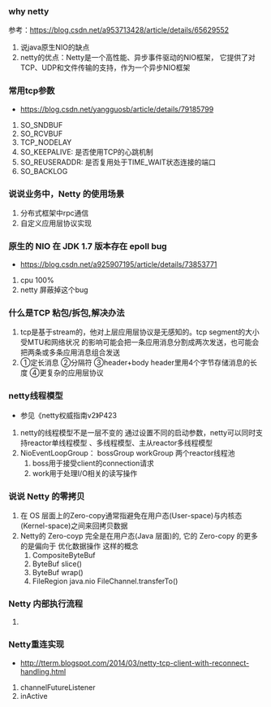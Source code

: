 ### why netty
参考：https://blog.csdn.net/a953713428/article/details/65629552
1. 说java原生NIO的缺点
2. netty的优点：Netty是一个高性能、异步事件驱动的NIO框架，
   它提供了对TCP、UDP和文件传输的支持，作为一个异步NIO框架
### 常用tcp参数
- https://blog.csdn.net/yangguosb/article/details/79185799
1. SO_SNDBUF
2. SO_RCVBUF
3. TCP_NODELAY
4. SO_KEEPALIVE: 是否使用TCP的心跳机制
5. SO_REUSERADDR: 是否复用处于TIME_WAIT状态连接的端口
6. SO_BACKLOG
### 说说业务中，Netty 的使用场景
1. 分布式框架中rpc通信
2. 自定义应用层协议实现
### 原生的 NIO 在 JDK 1.7 版本存在 epoll bug
- https://blog.csdn.net/a925907195/article/details/73853771
1. cpu 100%
2. netty 屏蔽掉这个bug
### 什么是TCP 粘包/拆包,解决办法
1. tcp是基于stream的，他对上层应用层协议是无感知的。tcp segment的大小受MTU和网络状况
的影响可能会把一条应用消息分割成两次发送，也可能会把两条或多条应用消息组合发送
2. ①定长消息  ②分隔符  ③header+body header里用4个字节存储消息的长度  ④更复杂的应用层协议
### netty线程模型
- 参见《netty权威指南v2》P423
1. netty的线程模型不是一层不变的 通过设置不同的启动参数，netty可以同时支持reactor单线程模型
  、多线程模型、主从reactor多线程模型
2. NioEventLoopGroup：  bossGroup  workGroup 两个reactor线程池
      1. boss用于接受client的connection请求
      2. work用于处理I/O相关的读写操作
### 说说 Netty 的零拷贝
1. 在 OS 层面上的Zero-copy通常指避免在用户态(User-space)与内核态(Kernel-space)之间来回拷贝数据
2. Netty的 Zero-coyp 完全是在用户态(Java 层面)的, 它的 Zero-copy 的更多的是偏向于
   优化数据操作 这样的概念
    1. CompositeByteBuf
    2. ByteBuf  slice()
    3. ByteBuf  wrap()
    4. FileRegion java.nio FileChannel.transferTo()
### Netty 内部执行流程
1.
### Netty重连实现
- http://tterm.blogspot.com/2014/03/netty-tcp-client-with-reconnect-handling.html
1. channelFutureListener
2. inActive